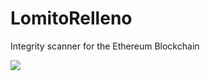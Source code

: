 # LomitoRelleno
Integrity scanner for the Ethereum Blockchain

![](https://i.pinimg.com/originals/c2/19/36/c21936bdbff867e417a72995bce7a8a9.jpg)
